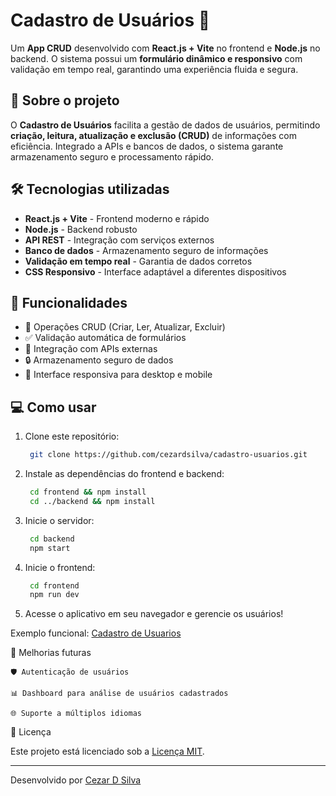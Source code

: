 # Cadastro de Usuários 📝

Um **App CRUD** desenvolvido com **React.js + Vite** no frontend e **Node.js** no backend. O sistema possui um **formulário dinâmico e responsivo** com validação em tempo real, garantindo uma experiência fluida e segura.

## 🚀 Sobre o projeto

O **Cadastro de Usuários** facilita a gestão de dados de usuários, permitindo **criação, leitura, atualização e exclusão (CRUD)** de informações com eficiência. Integrado a APIs e bancos de dados, o sistema garante armazenamento seguro e processamento rápido.

## 🛠 Tecnologias utilizadas

- **React.js + Vite** - Frontend moderno e rápido
- **Node.js** - Backend robusto
- **API REST** - Integração com serviços externos
- **Banco de dados** - Armazenamento seguro de informações
- **Validação em tempo real** - Garantia de dados corretos
- **CSS Responsivo** - Interface adaptável a diferentes dispositivos

## 📌 Funcionalidades

- 🔄 Operações CRUD (Criar, Ler, Atualizar, Excluir)
- ✅ Validação automática de formulários
- 🔗 Integração com APIs externas
- 🔒 Armazenamento seguro de dados
- 📱 Interface responsiva para desktop e mobile

## 💻 Como usar

1. Clone este repositório:
   ```sh
    git clone https://github.com/cezardsilva/cadastro-usuarios.git

2. Instale as dependências do frontend e backend:
   ```sh
    cd frontend && npm install
    cd ../backend && npm install

3. Inicie o servidor:
   ```sh
    cd backend
    npm start

4. Inicie o frontend:
   ```sh
    cd frontend
    npm run dev

5. Acesse o aplicativo em seu navegador e gerencie os usuários!

Exemplo funcional:
   [Cadastro de Usuarios](https://cdsconsulting.com.br/usuarios/)

📌 Melhorias futuras

    🛡️ Autenticação de usuários

    📊 Dashboard para análise de usuários cadastrados

    🌐 Suporte a múltiplos idiomas

📝 Licença

Este projeto está licenciado sob a [Licença MIT](LICENSE).

---
Desenvolvido por [Cezar D Silva](https://github.com/cezardsilva)
